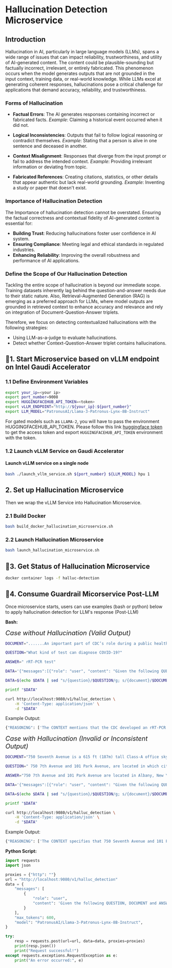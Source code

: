 # Hallucination Detection Microservice

## Introduction

Hallucination in AI, particularly in large language models (LLMs), spans a wide range of issues that can impact reliability, trustworthiness, and utility of AI-generated content. The content could be plausible-sounding but factually incorrect, irrelevant, or entirely fabricated. This phenomenon occurs when the model generates outputs that are not grounded in the input context, training data, or real-world knowledge. While LLMs excel at generating coherent responses, hallucinations pose a critical challenge for applications that demand accuracy, reliability, and trustworthiness.

### Forms of Hallucination

- **Factual Errors**: The AI generates responses containing incorrect or fabricated facts. _Example_: Claiming a historical event occurred when it did not.

- **Logical Inconsistencies**: Outputs that fail to follow logical reasoning or contradict themselves. _Example_: Stating that a person is alive in one sentence and deceased in another.

- **Context Misalignment**: Responses that diverge from the input prompt or fail to address the intended context. _Example_: Providing irrelevant information or deviating from topic.

- **Fabricated References**: Creating citations, statistics, or other details that appear authentic but lack real-world grounding. _Example_: Inventing a study or paper that doesn't exist.

### Importance of Hallucination Detection

The Importance of hallucination detection cannot be overstated. Ensuring the factual correctness and contextual fidelity of AI-generated content is essential for:

- **Building Trust**: Reducing hallucinations foster user confidence in AI system.
- **Ensuring Compliance**: Meeting legal and ethical standards in regulated industries.
- **Enhancing Reliability**: Improving the overall robustness and performance of AI applications.

### Define the Scope of Our Hallucination Detection

Tackling the entire scope of hallucination is beyond our immediate scope. Training datasets inherently lag behind the question-and-answer needs due to their static nature. Also, Retrieval-Augmented Generation (RAG) is emerging as a preferred approach for LLMs, where model outputs are grounded in retrieved context to enhance accuracy and relevance and rely on integration of Document-Question-Answer triplets.

Therefore, we focus on detecting contextualized hallucinations with the following strategies:

- Using LLM-as-a-judge to evaluate hallucinations.
- Detect whether Context-Question-Answer triplet contains hallucinations.

## 🚀1. Start Microservice based on vLLM endpoint on Intel Gaudi Accelerator

### 1.1 Define Environment Variables

```bash
export your_ip=<your ip>
export port_number=9008
export HUGGINGFACEHUB_API_TOKEN=<token>
export vLLM_ENDPOINT="http://${your_ip}:${port_number}"
export LLM_MODEL="PatronusAI/Llama-3-Patronus-Lynx-8B-Instruct"
```

For gated models such as `LLAMA-2`, you will have to pass the environment HUGGINGFACEHUB_API_TOKEN. Please follow this link [huggingface token](https://huggingface.co/docs/hub/security-tokens) to get the access token and export `HUGGINGFACEHUB_API_TOKEN` environment with the token.

### 1.2 Launch vLLM Service on Gaudi Accelerator

#### Launch vLLM service on a single node

```bash
bash ./launch_vllm_service.sh ${port_number} ${LLM_MODEL} hpu 1
```

## 2. Set up Hallucination Microservice

Then we wrap the vLLM Service into Hallucination Microservice.

### 2.1 Build Docker

```bash
bash build_docker_hallucination_microservice.sh
```

### 2.2 Launch Hallucination Microservice

```bash
bash launch_hallucination_microservice.sh
```

## 🚀3. Get Status of Hallucination Microservice

```bash
docker container logs -f halluc-detection
```

## 🚀4. Consume Guardrail Micorservice Post-LLM

Once microservice starts, users can use examples (bash or python) below to apply hallucination detection for LLM's response (Post-LLM)

**Bash:**

<span style="font-size:20px">_Case without Hallucination (Valid Output)_</span>

```bash
DOCUMENT=".......An important part of CDC’s role during a public health emergency is to develop a test for the pathogen and equip state and local public health labs with testing capacity. CDC developed an rRT-PCR test to diagnose COVID-19. As of the evening of March 17, 89 state and local public health labs in 50 states......"

QUESTION="What kind of test can diagnose COVID-19?"

ANSWER=" rRT-PCR test"

DATA='{"messages":[{"role": "user", "content": "Given the following QUESTION, DOCUMENT and ANSWER you must analyze the provided answer and determine whether it is faithful to the contents of the DOCUMENT. The ANSWER must not offer new information beyond the context provided in the DOCUMENT. The ANSWER also must not contradict information provided in the DOCUMENT. Output your final verdict by strictly following this format: \"PASS\" is the answer is faithful to the DOCUMENT and \"FAIL\" if the answer is not faithful to the DOCUMENT. Show your reasoning.\n\n--\nQUESTION (THIS DOES NOT COUNT AS BACKGROUND INFORMATION):\n{question}\n\n--\nDOCUMENT:\n{document}\n\n--\nANSWER:\n{answer}\n\n--\n\n Your output should be in JSON FORMAT with the keys \"REASONING\" and \"SCORE\":\n{{\"REASONING\": <your reasoning as bullet points>, \"SCORE\": <your final score>}}"}], "max_tokens":600,"model": "PatronusAI/Llama-3-Patronus-Lynx-8B-Instruct" }'

DATA=$(echo $DATA | sed "s/{question}/$QUESTION/g; s/{document}/$DOCUMENT/g; s/{answer}/$ANSWER/g")

printf "$DATA"

curl http://localhost:9080/v1/halluc_detection \
    -H 'Content-Type: application/json' \
    -d "$DATA"
```

Example Output:

```bash
{"REASONING": ['The CONTEXT mentions that the CDC developed an rRT-PCR test to diagnose COVID-19.', 'The CONTEXT does not describe what rRT-PCR stands for or how the test works.', 'The ANSWER simply states that the test is an rRT-PCR test.', 'The ANSWER does not provide additional information about the test, such as its full form or methodology.', 'Given the QUESTION about what kind of test can diagnose COVID-19, the ANSWER is faithful to the CONTEXT because it correctly identifies the type of test developed by the CDC, even though it lacks detailed explanation.'], "SCORE": PASS}
```

<span style="font-size:20px">_Case with Hallucination (Invalid or Inconsistent Output)_</span>

```bash
DOCUMENT="750 Seventh Avenue is a 615 ft (187m) tall Class-A office skyscraper in New York City. 101 Park Avenue is a 629 ft tall skyscraper in New York City, New York."

QUESTION=" 750 7th Avenue and 101 Park Avenue, are located in which city?"

ANSWER="750 7th Avenue and 101 Park Avenue are located in Albany, New York"

DATA='{"messages":[{"role": "user", "content": "Given the following QUESTION, DOCUMENT and ANSWER you must analyze the provided answer and determine whether it is faithful to the contents of the DOCUMENT. The ANSWER must not offer new information beyond the context provided in the DOCUMENT. The ANSWER also must not contradict information provided in the DOCUMENT. Output your final verdict by strictly following this format: \"PASS\" is the answer is faithful to the DOCUMENT and \"FAIL\" if the answer is not faithful to the DOCUMENT. Show your reasoning.\n\n--\nQUESTION (THIS DOES NOT COUNT AS BACKGROUND INFORMATION):\n{question}\n\n--\nDOCUMENT:\n{document}\n\n--\nANSWER:\n{answer}\n\n--\n\n Your output should be in JSON FORMAT with the keys \"REASONING\" and \"SCORE\":\n{{\"REASONING\": <your reasoning as bullet points>, \"SCORE\": <your final score>}}"}], "max_tokens":600,"model": "PatronusAI/Llama-3-Patronus-Lynx-8B-Instruct" }'

DATA=$(echo $DATA | sed "s/{question}/$QUESTION/g; s/{document}/$DOCUMENT/g; s/{answer}/$ANSWER/g")

printf "$DATA"

curl http://localhost:9080/v1/halluc_detection \
    -H 'Content-Type: application/json' \
    -d "$DATA"

```

Example Output:

```bash
{"REASONING": ['The CONTEXT specifies that 750 Seventh Avenue and 101 Park Avenue are located in New York City.', 'The ANSWER incorrectly states that these locations are in Albany, New York.', 'The QUESTION asks for the city where these addresses are located.', 'The correct answer should be New York City, not Albany.'], "SCORE": FAIL}
```

**Python Script:**

```python
import requests
import json

proxies = {"http": ""}
url = "http://localhost:9080/v1/halluc_detection"
data = {
    "messages": [
        {
            "role": "user",
            "content": 'Given the following QUESTION, DOCUMENT and ANSWER you must analyze the provided answer and determine whether it is faithful to the contents of the DOCUMENT. The ANSWER must not offer new information beyond the context provided in the DOCUMENT. The ANSWER also must not contradict information provided in the DOCUMENT. Output your final verdict by strictly following this format: "PASS" is the answer is faithful to the DOCUMENT and "FAIL" if the answer is not faithful to the DOCUMENT. Show your reasoning.\n\n--\nQUESTION (THIS DOES NOT COUNT AS BACKGROUND INFORMATION):\n 750 7th Avenue and 101 Park Avenue, are located in which city?\n\n--\nDOCUMENT:\n750 Seventh Avenue is a 615 ft (187m) tall Class-A office skyscraper in New York City. 101 Park Avenue is a 629 ft tall skyscraper in New York City, New York.\n\n--\nANSWER:\n750 7th Avenue and 101 Park Avenue are located in Albany, New York\n\n--\n\n Your output should be in JSON FORMAT with the keys "REASONING" and "SCORE":\n{{"REASONING": <your reasoning as bullet points>, "SCORE": <your final score>}}',
        }
    ],
    "max_tokens": 600,
    "model": "PatronusAI/Llama-3-Patronus-Lynx-8B-Instruct",
}

try:
    resp = requests.post(url=url, data=data, proxies=proxies)
    print(resp.json())
    print("Request successful!")
except requests.exceptions.RequestException as e:
    print("An error occurred:", e)
```
